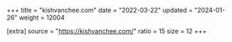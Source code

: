+++
title = "kishvanchee.com"
date = "2022-03-22"
updated = "2024-01-26"
weight = 12004

[extra]
source = "https://kishvanchee.com/"
ratio = 15
size = 12
+++
